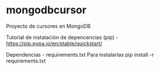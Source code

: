 # mongodbcursor
Proyecto de cursores en MongoDB

Tutorial de instalación de depencencias (pip) - https://pip.pypa.io/en/stable/quickstart/

Dependencias - requirements.txt 
Para instalarlas pip install -r requirements.txt

